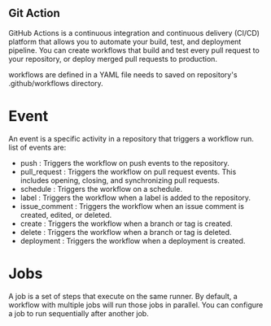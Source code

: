 
## Git Action

GitHub Actions is a continuous integration and continuous delivery (CI/CD) platform that allows you to automate your build, test, and deployment pipeline. You can create workflows that build and test every pull request to your repository, or deploy merged pull requests to production.

workflows are defined in a YAML file needs to saved on repository's .github/workflows directory.

# Event
An event is a specific activity in a repository that triggers a workflow run. 
list of events are:
- push : Triggers the workflow on push events to the repository.
- pull_request : Triggers the workflow on pull request events. This includes opening, closing, and synchronizing pull requests.
- schedule : Triggers the workflow on a schedule.
- label : Triggers the workflow when a label is added to the repository.
- issue_comment : Triggers the workflow when an issue comment is created, edited, or deleted.
- create : Triggers the workflow when a branch or tag is created.
- delete : Triggers the workflow when a branch or tag is deleted.
- deployment : Triggers the workflow when a deployment is created.

# Jobs
A job is a set of steps that execute on the same runner. By default, a workflow with multiple jobs will run those jobs in parallel. You can configure a job to run sequentially after another job.
























